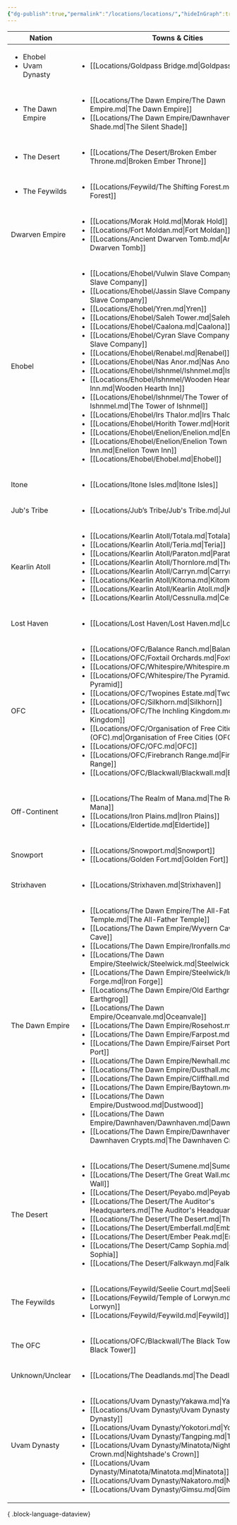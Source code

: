 ```yaml
---
{"dg-publish":true,"permalink":"/locations/locations/","hideInGraph":true,"updated":"2025-06-10T19:11:11.079+01:00"}
---
```


| Nation                                        | Towns & Cities                                                                                                                                                                                                                                                                                                                                                                                                                                                                                                                                                                                                                                                                                                                                                                                                                                                                                                                                                                                                                                                                                                                                                                                                   |
| --------------------------------------------- | ---------------------------------------------------------------------------------------------------------------------------------------------------------------------------------------------------------------------------------------------------------------------------------------------------------------------------------------------------------------------------------------------------------------------------------------------------------------------------------------------------------------------------------------------------------------------------------------------------------------------------------------------------------------------------------------------------------------------------------------------------------------------------------------------------------------------------------------------------------------------------------------------------------------------------------------------------------------------------------------------------------------------------------------------------------------------------------------------------------------------------------------------------------------------------------------------------------------- |
| <ul><li>Ehobel</li><li>Uvam Dynasty</li></ul> | <ul><li>[[Locations/Goldpass Bridge.md\\|Goldpass Bridge]]</li></ul>                                                                                                                                                                                                                                                                                                                                                                                                                                                                                                                                                                                                                                                                                                                                                                                                                                                                                                                                                                                                                                                                                                                                             |
| <ul><li>The Dawn Empire</li></ul>             | <ul><li>[[Locations/The Dawn Empire/The Dawn Empire.md\\|The Dawn Empire]]</li><li>[[Locations/The Dawn Empire/Dawnhaven/The Silent Shade.md\\|The Silent Shade]]</li></ul>                                                                                                                                                                                                                                                                                                                                                                                                                                                                                                                                                                                                                                                                                                                                                                                                                                                                                                                                                                                                                                      |
| <ul><li>The Desert</li></ul>                  | <ul><li>[[Locations/The Desert/Broken Ember Throne.md\\|Broken Ember Throne]]</li></ul>                                                                                                                                                                                                                                                                                                                                                                                                                                                                                                                                                                                                                                                                                                                                                                                                                                                                                                                                                                                                                                                                                                                          |
| <ul><li>The Feywilds</li></ul>                | <ul><li>[[Locations/Feywild/The Shifting Forest.md\\|The Shifting Forest]]</li></ul>                                                                                                                                                                                                                                                                                                                                                                                                                                                                                                                                                                                                                                                                                                                                                                                                                                                                                                                                                                                                                                                                                                                             |
| Dwarven Empire                                | <ul><li>[[Locations/Morak Hold.md\\|Morak Hold]]</li><li>[[Locations/Fort Moldan.md\\|Fort Moldan]]</li><li>[[Locations/Ancient Dwarven Tomb.md\\|Ancient Dwarven Tomb]]</li></ul>                                                                                                                                                                                                                                                                                                                                                                                                                                                                                                                                                                                                                                                                                                                                                                                                                                                                                                                                                                                                                               |
| Ehobel                                        | <ul><li>[[Locations/Ehobel/Vulwin Slave Company.md\\|Vulwin Slave Company]]</li><li>[[Locations/Ehobel/Jassin Slave Company.md\\|Jassin Slave Company]]</li><li>[[Locations/Ehobel/Yren.md\\|Yren]]</li><li>[[Locations/Ehobel/Saleh Tower.md\\|Saleh Tower]]</li><li>[[Locations/Ehobel/Caalona.md\\|Caalona]]</li><li>[[Locations/Ehobel/Cyran Slave Company.md\\|Cyran Slave Company]]</li><li>[[Locations/Ehobel/Renabel.md\\|Renabel]]</li><li>[[Locations/Ehobel/Nas Anor.md\\|Nas Anor]]</li><li>[[Locations/Ehobel/Ishnmel/Ishnmel.md\\|Ishnmel]]</li><li>[[Locations/Ehobel/Ishnmel/Wooden Hearth Inn.md\\|Wooden Hearth Inn]]</li><li>[[Locations/Ehobel/Ishnmel/The Tower of Ishnmel.md\\|The Tower of Ishnmel]]</li><li>[[Locations/Ehobel/Irs Thalor.md\\|Irs Thalor]]</li><li>[[Locations/Ehobel/Horith Tower.md\\|Horith Tower]]</li><li>[[Locations/Ehobel/Enelion/Enelion.md\\|Enelion]]</li><li>[[Locations/Ehobel/Enelion/Enelion Town Inn.md\\|Enelion Town Inn]]</li><li>[[Locations/Ehobel/Ehobel.md\\|Ehobel]]</li></ul>                                                                                                                                                                  |
| Itone                                         | <ul><li>[[Locations/Itone Isles.md\\|Itone Isles]]</li></ul>                                                                                                                                                                                                                                                                                                                                                                                                                                                                                                                                                                                                                                                                                                                                                                                                                                                                                                                                                                                                                                                                                                                                                     |
| Jub's Tribe                                   | <ul><li>[[Locations/Jub’s Tribe/Jub's Tribe.md\\|Jub's Tribe]]</li></ul>                                                                                                                                                                                                                                                                                                                                                                                                                                                                                                                                                                                                                                                                                                                                                                                                                                                                                                                                                                                                                                                                                                                                         |
| Kearlin Atoll                                 | <ul><li>[[Locations/Kearlin Atoll/Totala.md\\|Totala]]</li><li>[[Locations/Kearlin Atoll/Teria.md\\|Teria]]</li><li>[[Locations/Kearlin Atoll/Paraton.md\\|Paraton]]</li><li>[[Locations/Kearlin Atoll/Thornlore.md\\|Thornlore]]</li><li>[[Locations/Kearlin Atoll/Carryn.md\\|Carryn]]</li><li>[[Locations/Kearlin Atoll/Kitoma.md\\|Kitoma]]</li><li>[[Locations/Kearlin Atoll/Kearlin Atoll.md\\|Kearlin Atoll]]</li><li>[[Locations/Kearlin Atoll/Cessnulla.md\\|Cessnulla]]</li></ul>                                                                                                                                                                                                                                                                                                                                                                                                                                                                                                                                                                                                                                                                                                                      |
| Lost Haven                                    | <ul><li>[[Locations/Lost Haven/Lost Haven.md\\|Lost Haven]]</li></ul>                                                                                                                                                                                                                                                                                                                                                                                                                                                                                                                                                                                                                                                                                                                                                                                                                                                                                                                                                                                                                                                                                                                                            |
| OFC                                           | <ul><li>[[Locations/OFC/Balance Ranch.md\\|Balance Ranch]]</li><li>[[Locations/OFC/Foxtail Orchards.md\\|Foxtail Orchards]]</li><li>[[Locations/OFC/Whitespire/Whitespire.md\\|Whitespire]]</li><li>[[Locations/OFC/Whitespire/The Pyramid.md\\|The Pyramid]]</li><li>[[Locations/OFC/Twopines Estate.md\\|Twopines Estate]]</li><li>[[Locations/OFC/Silkhorn.md\\|Silkhorn]]</li><li>[[Locations/OFC/The Inchling Kingdom.md\\|The Inchling Kingdom]]</li><li>[[Locations/OFC/Organisation of Free Cities (OFC).md\\|Organisation of Free Cities (OFC)]]</li><li>[[Locations/OFC/OFC.md\\|OFC]]</li><li>[[Locations/OFC/Firebranch Range.md\\|Firebranch Range]]</li><li>[[Locations/OFC/Blackwall/Blackwall.md\\|Blackwall]]</li></ul>                                                                                                                                                                                                                                                                                                                                                                                                                                                                         |
| Off-Continent                                 | <ul><li>[[Locations/The Realm of Mana.md\\|The Realm of Mana]]</li><li>[[Locations/Iron Plains.md\\|Iron Plains]]</li><li>[[Locations/Eldertide.md\\|Eldertide]]</li></ul>                                                                                                                                                                                                                                                                                                                                                                                                                                                                                                                                                                                                                                                                                                                                                                                                                                                                                                                                                                                                                                       |
| Snowport                                      | <ul><li>[[Locations/Snowport.md\\|Snowport]]</li><li>[[Locations/Golden Fort.md\\|Golden Fort]]</li></ul>                                                                                                                                                                                                                                                                                                                                                                                                                                                                                                                                                                                                                                                                                                                                                                                                                                                                                                                                                                                                                                                                                                        |
| Strixhaven                                    | <ul><li>[[Locations/Strixhaven.md\\|Strixhaven]]</li></ul>                                                                                                                                                                                                                                                                                                                                                                                                                                                                                                                                                                                                                                                                                                                                                                                                                                                                                                                                                                                                                                                                                                                                                       |
| The Dawn Empire                               | <ul><li>[[Locations/The Dawn Empire/The All-Father Temple.md\\|The All-Father Temple]]</li><li>[[Locations/The Dawn Empire/Wyvern Cave.md\\|Wyvern Cave]]</li><li>[[Locations/The Dawn Empire/Ironfalls.md\\|Ironfalls]]</li><li>[[Locations/The Dawn Empire/Steelwick/Steelwick.md\\|Steelwick]]</li><li>[[Locations/The Dawn Empire/Steelwick/Iron Forge.md\\|Iron Forge]]</li><li>[[Locations/The Dawn Empire/Old Earthgrog.md\\|Old Earthgrog]]</li><li>[[Locations/The Dawn Empire/Oceanvale.md\\|Oceanvale]]</li><li>[[Locations/The Dawn Empire/Rosehost.md\\|Rosehost]]</li><li>[[Locations/The Dawn Empire/Farpost.md\\|Farpost]]</li><li>[[Locations/The Dawn Empire/Fairset Port.md\\|Fairset Port]]</li><li>[[Locations/The Dawn Empire/Newhall.md\\|Newhall]]</li><li>[[Locations/The Dawn Empire/Dusthall.md\\|Dusthall]]</li><li>[[Locations/The Dawn Empire/Cliffhall.md\\|Cliffhall]]</li><li>[[Locations/The Dawn Empire/Baytown.md\\|Baytown]]</li><li>[[Locations/The Dawn Empire/Dustwood.md\\|Dustwood]]</li><li>[[Locations/The Dawn Empire/Dawnhaven/Dawnhaven.md\\|Dawnhaven]]</li><li>[[Locations/The Dawn Empire/Dawnhaven/The Dawnhaven Crypts.md\\|The Dawnhaven Crypts]]</li></ul> |
| The Desert                                    | <ul><li>[[Locations/The Desert/Sumene.md\\|Sumene]]</li><li>[[Locations/The Desert/The Great Wall.md\\|The Great Wall]]</li><li>[[Locations/The Desert/Peyabo.md\\|Peyabo]]</li><li>[[Locations/The Desert/The Auditor's Headquarters.md\\|The Auditor's Headquarters]]</li><li>[[Locations/The Desert/The Desert.md\\|The Desert]]</li><li>[[Locations/The Desert/Emberfall.md\\|Emberfall]]</li><li>[[Locations/The Desert/Ember Peak.md\\|Ember Peak]]</li><li>[[Locations/The Desert/Camp Sophia.md\\|Camp Sophia]]</li><li>[[Locations/The Desert/Falkwayn.md\\|Falkwayn]]</li></ul>                                                                                                                                                                                                                                                                                                                                                                                                                                                                                                                                                                                                                        |
| The Feywilds                                  | <ul><li>[[Locations/Feywild/Seelie Court.md\\|Seelie Court]]</li><li>[[Locations/Feywild/Temple of Lorwyn.md\\|Temple of Lorwyn]]</li><li>[[Locations/Feywild/Feywild.md\\|Feywild]]</li></ul>                                                                                                                                                                                                                                                                                                                                                                                                                                                                                                                                                                                                                                                                                                                                                                                                                                                                                                                                                                                                                   |
| The OFC                                       | <ul><li>[[Locations/OFC/Blackwall/The Black Tower.md\\|The Black Tower]]</li></ul>                                                                                                                                                                                                                                                                                                                                                                                                                                                                                                                                                                                                                                                                                                                                                                                                                                                                                                                                                                                                                                                                                                                               |
| Unknown/Unclear                               | <ul><li>[[Locations/The Deadlands.md\\|The Deadlands]]</li></ul>                                                                                                                                                                                                                                                                                                                                                                                                                                                                                                                                                                                                                                                                                                                                                                                                                                                                                                                                                                                                                                                                                                                                                 |
| Uvam Dynasty                                  | <ul><li>[[Locations/Uvam Dynasty/Yakawa.md\\|Yakawa]]</li><li>[[Locations/Uvam Dynasty/Uvam Dynasty.md\\|Uvam Dynasty]]</li><li>[[Locations/Uvam Dynasty/Yokotori.md\\|Yokotori]]</li><li>[[Locations/Uvam Dynasty/Tangping.md\\|Tangping]]</li><li>[[Locations/Uvam Dynasty/Minatota/Nightshade's Crown.md\\|Nightshade's Crown]]</li><li>[[Locations/Uvam Dynasty/Minatota/Minatota.md\\|Minatota]]</li><li>[[Locations/Uvam Dynasty/Nakatoro.md\\|Nakatoro]]</li><li>[[Locations/Uvam Dynasty/Gimsu.md\\|Gimsu]]</li></ul>                                                                                                                                                                                                                                                                                                                                                                                                                                                                                                                                                                                                                                                                                    |

{ .block-language-dataview}
